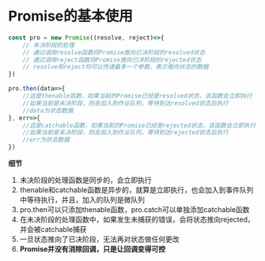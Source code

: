 # Promise的基本使用

```js
const pro = new Promise((resolve, reject)=>{
    // 未决阶段的处理
    // 通过调用resolve函数将Promise推向已决阶段的resolved状态
    // 通过调用reject函数将Promise推向已决阶段的rejected状态
    // resolve和reject均可以传递最多一个参数，表示推向状态的数据
})

pro.then(data=>{
    //这是thenable函数，如果当前的Promise已经是resolved状态，该函数会立即执行
    //如果当前是未决阶段，则会加入到作业队列，等待到达resolved状态后执行
    //data为状态数据
}, err=>{
    //这是catchable函数，如果当前的Promise已经是rejected状态，该函数会立即执行
    //如果当前是未决阶段，则会加入到作业队列，等待到达rejected状态后执行
    //err为状态数据
})
```

**细节**

1. 未决阶段的处理函数是同步的，会立即执行
2. thenable和catchable函数是异步的，就算是立即执行，也会加入到事件队列中等待执行，并且，加入的队列是微队列
3. pro.then可以只添加thenable函数，pro.catch可以单独添加catchable函数
4. 在未决阶段的处理函数中，如果发生未捕获的错误，会将状态推向rejected，并会被catchable捕获
5. 一旦状态推向了已决阶段，无法再对状态做任何更改
6. **Promise并没有消除回调，只是让回调变得可控**